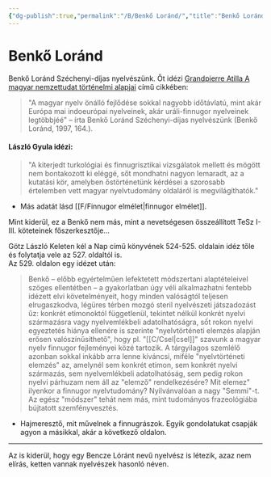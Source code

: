```yaml
---
{"dg-publish":true,"permalink":"/B/Benkő Loránd/","title":"Benkő Loránd","created":"2023-10-23T03:42","updated":"2024-10-23T23:35"}
---
```



# Benkő Loránd

Benkő Loránd Széchenyi-díjas nyelvészünk. Őt idézi [Grandpierre Atilla A magyar nemzettudat történelmi alapjai](https://mega.nz/file/56USlBpC#VdRsxEWHyOwl0TQP_xS6twiz7f9C7O3b7YxfhI_G-Iw) című cikkében:  
> "A magyar nyelv önálló fejlődése sokkal nagyobb időtávlatú, mint akár Európa mai indoeurópai nyelveinek, akár uráli-finnugor nyelveinek legtöbbjéé" – írta Benkő Loránd Széchenyi-díjas nyelvészünk (Benkő Loránd, 1997, 164.).  

#### László Gyula idézi:  

> "A kiterjedt turkológiai és finnugrisztikai vizsgálatok mellett és mögött nem bontakozott ki eléggé, sőt mondhatni nagyon lemaradt, az a kutatási kör, amelyben őstörténetünk kérdései a szorosabb értelemben vett magyar nyelvtudomány oldaláról is megvilágíthatók."  
- Más adatát lásd [[F/Finnugor elmélet\|finnugor elmélet]].

Mint kiderül, ez a Benkő nem más, mint a nevetségesen összeállított TeSz I-III. köteteinek főszerkesztője...  

Götz László Keleten kél a Nap című könyvének 524-525. oldalain idéz tőle és folytatja vele az 527. oldaltól is.  
Az 529. oldalon egy idézet után:  
> Benkő – előbb egyértelműen lefektetett módszertani alaptételeivel szöges ellentétben – a gyakorlatban úgy véli alkalmazhatni fentebb idézett elvi követelményeit, hogy minden valóságtól teljesen elrugaszkodva, légüres térben mozgó steril nyelvészeti játszadozást űz: konkrét etimonoktól függetlenül, tekintet nélkül konkrét nyelvi származásra vagy nyelvemlékbeli adatolhatóságra, sốt rokon nyelvi egyeztetés hiánya ellenére is szerinte "nyelvtörténeti elemzés alapján erősen valószínűsíthető", hogy pl. "[[C/Csel\|csel]]" szavunk a magyar nyelv finnugor fejleményei közé tartozik. A tárgyilagos szemlélő azonban sokkal inkább arra lenne kíváncsi, miféle "nyelvtörténeti elemzés" az, amelynél sem konkrét etimon, sem konkrét nyelvi származás, sem nyelvemlékbeli adatolhatóság, sem pedig rokon nyelvi párhuzam nem áll az "elemző" rendelkezésére? Mit elemez" ilyenkor a finnugor nyelvtudomány? Nyilvánvalóan a nagy "Semmi"-t. Az egész "módszer" tehát nem más, mint tudományos frazeológiába bújtatott szemfényvesztés.  
- Hajmeresztő, mit művelnek a finnugrászok. Egyik gondolatukat csapják agyon a másikkal, akár a következő oldalon.

---

Az is kiderül, hogy egy Bencze Lóránt nevű nyelvész is létezik, azaz nem elírás, ketten vannak nyelvészek hasonló néven.  